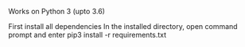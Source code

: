Works on Python 3 (upto 3.6)

First install all dependencies
In the installed directory, open command prompt and enter
  pip3 install -r requirements.txt
  
 
